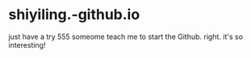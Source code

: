 # shiyiling.-github.io
just have a try
555
someome teach me to start the Github. right.
it's so interesting!
